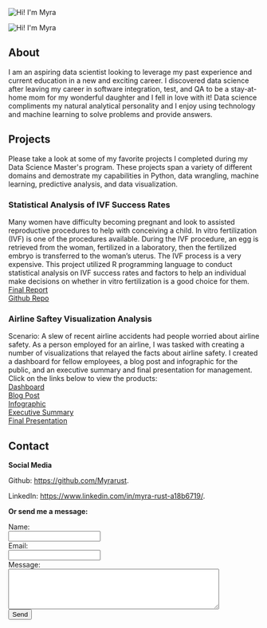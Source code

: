 ![Hi! I'm Myra](/Myra-Rust/docs/assets/images/20200607_140904.png)

<img src="/Myra-Rust/docs/assets/images/20200607_140904.png" alt="Hi! I'm Myra"> </div>

## About

I am an aspiring data scientist looking to leverage my past experience and current education in a new and exciting career. I discovered data science after leaving my career in software integration, test, and QA to be a stay-at-home mom for my wonderful daughter and I fell in love with it! Data science compliments my natural analytical personality and I enjoy using technology and machine learning to solve problems and provide answers. 

## Projects

Please take a look at some of my favorite projects I completed during my Data Science Master's program. These projects span a variety of different domains and demostrate my capabilities in Python, data wrangling, machine learning, predictive analysis, and data visualization.

<html>
   <body>
      <h3>Statistical Analysis of IVF Success Rates</h3>
      <p>
         Many women have difficulty becoming pregnant and look to assisted reproductive procedures to help with conceiving a child. In vitro fertilization (IVF) is one of the procedures available. During the IVF procedure, an egg is retrieved from the woman, fertilized in a laboratory, then the fertilized embryo is transferred to the woman’s uterus. The IVF process is a very expensive. This project utilized R programming language to conduct statistical analysis on IVF success rates and factors to help an individual make decisions on whether in vitro fertilization is a good choice for them.
         <br><a href="https://github.com/Myrarust/IVF-Success-Rate-Statistical-Analysis/blob/master/IVF%20Project%20Final%20Report.pdf">Final Report</a>
         <br><a href="https://github.com/Myrarust/IVF-Success-Rate-Statistical-Analysis">Github Repo</a></p>
   </body>
   <body>
      <h3>Airline Saftey Visualization Analysis</h3>
      <p>
         Scenario: A slew of recent airline accidents had people worried about airline safety. As a person employed for an airline, I was tasked with creating a number of visualizations that relayed the facts about airline safety. I created a dashboard for fellow employees, a blog post and infographic for the public, and an executive summary and final presentation for management. Click on the links below to view the products:
         <br><a href="https://github.com/Myrarust/Airline-Safety-Visualization-Analysis/blob/main/Employee Dashboard.pdf">Dashboard</a>
         <br><a href="https://github.com/Myrarust/Airline-Safety-Visualization-Analysis/blob/main/BlogPost.pdf">Blog Post</a>
         <br><a href="https://github.com/Myrarust/Airline-Safety-Visualization-Analysis/blob/main/Infographic.pdf">Infographic</a>
         <br><a href="https://github.com/Myrarust/Airline-Safety-Visualization-Analysis/blob/main/Executive%20Summary.pdf">Executive Summary</a>
         <br><a href="https://github.com/Myrarust/Airline-Safety-Visualization-Analysis/blob/main/Final%20Presentation.pdf">Final Presentation</a></p>
   </body>
</html>


## Contact

**Social Media**
<html>
   <body>
      <p>
         Github: <a href="https://github.com/Myrarust">https://github.com/Myrarust</a>.
      </p>
   </body>
</html>
<html>
   <body>
      <p>
         LinkedIn: <a href="https://www.linkedin.com/in/myra-rust-a18b6719/">https://www.linkedin.com/in/myra-rust-a18b6719/</a>.
      </p>
   </body>
</html>

**Or send me a message:**
<form
  action="https://formspree.io/f/mrgrdplp"
  method="POST"
>
  <label>
    Name:     
    <br><input type="text" name="name" required="">
  </label>
  <label>
    <br>Email:    
    <br><input type="email" name="_replyto" required="">
  </label>
  <label>
    <br>Message:  
    <br><textarea name="message" rows="5" cols="50"></textarea>
  </label>
  <!-- your other form fields go here -->
  <br><button type="submit">Send</button>
</form>
